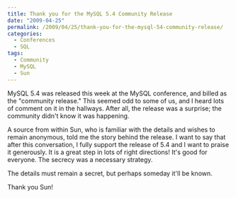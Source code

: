 ```yaml
---
title: Thank you for the MySQL 5.4 Community Release
date: "2009-04-25"
permalink: /2009/04/25/thank-you-for-the-mysql-54-community-release/
categories:
  - Conferences
  - SQL
tags:
  - Community
  - MySQL
  - Sun
---
```

MySQL 5.4 was released this week at the MySQL conference, and billed as the "community release." This seemed odd to some of us, and I heard lots of comment on it in the hallways. After all, the release was a surprise; the community didn't know it was happening.

A source from within Sun, who is familiar with the details and wishes to remain anonymous, told me the story behind the release. I want to say that after this conversation, I fully support the release of 5.4 and I want to praise it generously. It is a great step in lots of right directions! It's good for everyone. The secrecy was a necessary strategy.

The details must remain a secret, but perhaps someday it'll be known.

Thank you Sun!
